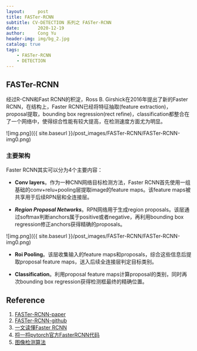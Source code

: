```yaml
---
layout:     post
title: FASTer-RCNN
subtitle: CV-DETECTION 系列之 FASTer-RCNN
date:       2020-12-19
author:     Cong Yu
header-img: img/bg_2.jpg
catalog: true
tags:
    - FASTer-RCNN
    - DETECTION
---
```

## FASTer-RCNN

经过R-CNN和Fast RCNN的积淀，Ross B. Girshick在2016年提出了新的Faster RCNN，在结构上，Faster RCNN已经将特征抽取(feature extraction)，proposal提取，bounding box regression(rect refine)，classification都整合在了一个网络中，使得综合性能有较大提高，在检测速度方面尤为明显。

![img.png]({{ site.baseurl }}/post_images/FASTer-RCNN/FASTer-RCNN-img0.png)

### 主要架构

Faster RCNN其实可以分为4个主要内容：

- **Conv layers**。作为一种CNN网络目标检测方法，Faster RCNN首先使用一组基础的conv+relu+pooling层提取image的feature maps。该feature maps被共享用于后续RPN层和全连接层。

- _**Region Proposal Networks**_。RPN网络用于生成region proposals。该层通过softmax判断anchors属于positive或者negative，再利用bounding box regression修正anchors获得精确的proposals。

![img.png]({{ site.baseurl }}/post_images/FASTer-RCNN/FASTer-RCNN-img0.png)

- **Roi Pooling**。该层收集输入的feature maps和proposals，综合这些信息后提取proposal feature maps，送入后续全连接层判定目标类别。

- **Classification**。利用proposal feature maps计算proposal的类别，同时再次bounding box regression获得检测框最终的精确位置。



## Reference
1. [FASTer-RCNN-paper](https://zhuanlan.zhihu.com/p/31426458)
2. [FASTer-RCNN-github](https://github.com/ShaoqingRen/faster_rcnn)
3. [一文读懂Faster RCNN](https://zhuanlan.zhihu.com/p/31426458)
4. [捋一捋pytorch官方FasterRCNN代码](https://zhuanlan.zhihu.com/p/145842317)
5. [图像检测算法](https://www.cnblogs.com/cyssmile/p/13573811.html)